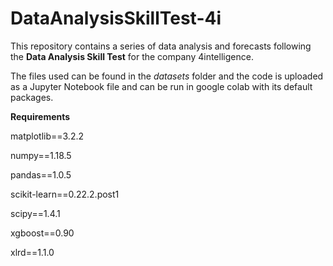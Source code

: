 # DataAnalysisSkillTest-4i

This repository contains a series of data analysis and forecasts following the **Data Analysis Skill Test** for the company 4intelligence.

The files used can be found in the *datasets* folder and the code is uploaded as a Jupyter Notebook file and can be run in google colab with its default packages.


**Requirements**


matplotlib==3.2.2

numpy==1.18.5

pandas==1.0.5

scikit-learn==0.22.2.post1

scipy==1.4.1

xgboost==0.90

xlrd==1.1.0
